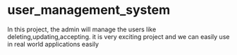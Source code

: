 # user_management_system
In this project, the admin will manage the users like deleting,updating,accepting. it is very exciting project and we can easily use in real world applications easily
